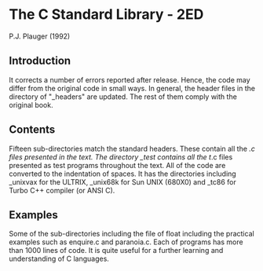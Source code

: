 # The C Standard Library - 2ED
P.J. Plauger (1992)

## Introduction

It corrects a number of errors reported after release. Hence, the code may 
differ from the original code in small ways. In general, the header files in 
the directory of "_headers" are updated. The rest of them comply with the 
original book. 

## Contents

Fifteen sub-directories match the standard headers. These contain all the *.c 
files presented in the text. The directory _test contains all the t*.c files 
presented as test programs throughout the text. All of the code are converted 
to the indentation of spaces. It has the directories including _unixvax for 
the ULTRIX, _unix68k for Sun UNIX (680X0) and _tc86 for Turbo C++ compiler
(or ANSI C).

## Examples

Some of the sub-directories including the file of float including the practical 
examples such as enquire.c and paranoia.c. Each of programs has more than 1000
lines of code. It is quite useful for a further learning and understanding of C 
languages. 
